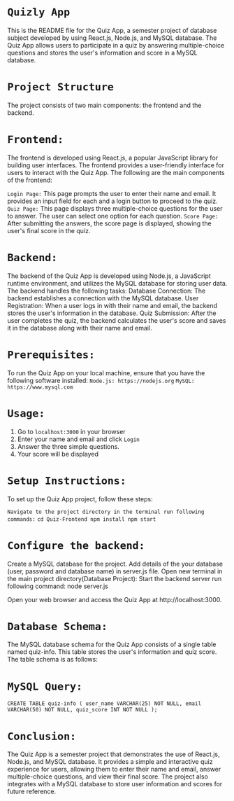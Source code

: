 # `Quizly App`
This is the README file for the Quiz App, a semester project of database subject developed by using React.js, Node.js, and MySQL database. The Quiz App allows users to participate in a quiz by answering multiple-choice questions and stores the user's information and score in a MySQL database.

# `Project Structure`
The project consists of two main components: the frontend and the backend.

# `Frontend:`
The frontend is developed using React.js, a popular JavaScript library for building user interfaces. The frontend provides a user-friendly interface for users to interact with the Quiz App. The following are the main components of the frontend:

`Login Page:` This page prompts the user to enter their name and email. It provides an input field for each and a login button to proceed to the quiz.
`Quiz Page:` This page displays three multiple-choice questions for the user to answer. The user can select one option for each question.
`Score Page:` After submitting the answers, the score page is displayed, showing the user's final score in the quiz.

 # `Backend:`
The backend of the Quiz App is developed using Node.js, a JavaScript runtime environment, and utilizes the MySQL database for storing user data. The backend handles the following tasks:
Database Connection: The backend establishes a connection with the MySQL database.
User Registration: When a user logs in with their name and email, the backend stores the user's information in the database.
Quiz Submission: After the user completes the quiz, the backend calculates the user's score and saves it in the database along with their name and email.

# `Prerequisites:`
To run the Quiz App on your local machine, ensure that you have the following software installed:
`Node.js: https://nodejs.org`
`MySQL: https://www.mysql.com`

# `Usage:`
1. Go to `localhost:3000` in your browser
2. Enter your name and email and click `Login`
3. Answer the three simple questions.
4. Your score will be displayed

# `Setup Instructions:`
To set up the Quiz App project, follow these steps:

`Navigate to the project directory in the terminal run following commands:`
`cd Quiz-Frontend
npm install
npm start`

# `Configure the backend:`
Create a MySQL database for the project.
Add details of the your database (user, password and database name) in server.js file.
Open new terminal in the main project directory(Database Project):
Start the backend server run following command:
node server.js

Open your web browser and access the Quiz App at http://localhost:3000.

# `Database Schema:`
The MySQL database schema for the Quiz App consists of a single table named quiz-info. This table stores the user's information and quiz score. The table schema is as follows:

# `MySQL Query:`
`CREATE TABLE quiz-info (
    user_name VARCHAR(25) NOT NULL,
    email VARCHAR(50) NOT NULL,
    quiz_score INT NOT NULL
);`

# `Conclusion:`
The Quiz App is a semester project that demonstrates the use of React.js, Node.js, and MySQL database. It provides a simple and interactive quiz experience for users, allowing them to enter their name and email, answer multiple-choice questions, and view their final score. The project also integrates with a MySQL database to store user information and scores for future reference.
